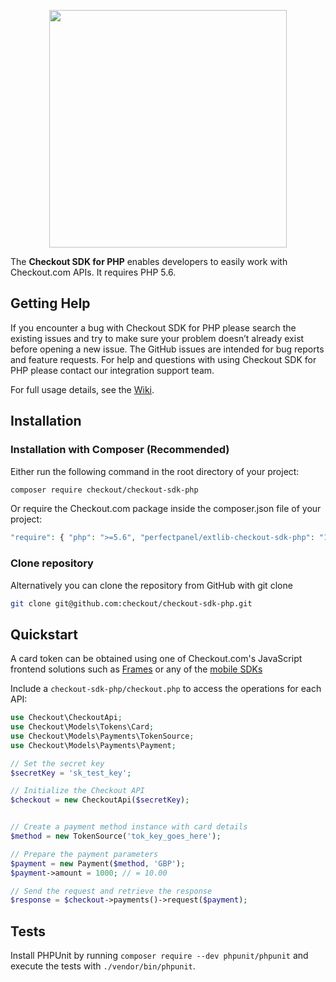 <p align="center"><img src="https://www.checkout.com/static/img/checkout-logo/logo.svg" width="380"></p>


The **Checkout SDK for PHP** enables developers to easily work with Checkout.com APIs.
It requires PHP 5.6.

## Getting Help

If you encounter a bug with Checkout SDK for PHP please search the existing issues and try to make sure your problem doesn’t already exist before opening a new issue.
The GitHub issues are intended for bug reports and feature requests. For help and questions with using Checkout SDK for PHP please contact our integration support team.

For full usage details, see the [Wiki](https://github.com/checkout/checkout-sdk-php/wiki).


## Installation

### Installation with Composer (Recommended)
Either run the following command in the root directory of your project:
```bash
composer require checkout/checkout-sdk-php
```

Or require the Checkout.com package inside the composer.json file of your project:
```php
"require": { "php": ">=5.6", "perfectpanel/extlib-checkout-sdk-php": "1.0.0"}.
```

### Clone repository
Alternatively you can clone the repository from GitHub with git clone
```bash
git clone git@github.com:checkout/checkout-sdk-php.git
```

## Quickstart

A card token can be obtained using one of Checkout.com's JavaScript frontend solutions such as [Frames](https://docs.checkout.com/docs/frames "Frames") or any of the [mobile SDKs](https://docs.checkout.com/docs/sdks#section-mobile-sdk-libraries "Mobile SDKs")

Include a `checkout-sdk-php/checkout.php` to access the operations for each API:

```php
use Checkout\CheckoutApi;
use Checkout\Models\Tokens\Card;
use Checkout\Models\Payments\TokenSource;
use Checkout\Models\Payments\Payment;

// Set the secret key
$secretKey = 'sk_test_key';

// Initialize the Checkout API
$checkout = new CheckoutApi($secretKey);


// Create a payment method instance with card details
$method = new TokenSource('tok_key_goes_here');

// Prepare the payment parameters
$payment = new Payment($method, 'GBP');
$payment->amount = 1000; // = 10.00

// Send the request and retrieve the response
$response = $checkout->payments()->request($payment);
```


## Tests
Install PHPUnit by running `composer require --dev phpunit/phpunit` and execute the tests with `./vendor/bin/phpunit`.
